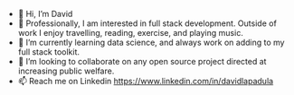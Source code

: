- 👋 Hi, I’m David
- 👀 Professionally, I am interested in full stack development. Outside of work I enjoy travelling, reading, exercise, and playing music.
- 🌱 I’m currently learning data science, and always work on adding to my full stack toolkit.
- 💞️ I’m looking to collaborate on any open source project directed at increasing public welfare.
- 📫 Reach me on Linkedin https://www.linkedin.com/in/davidlapadula
